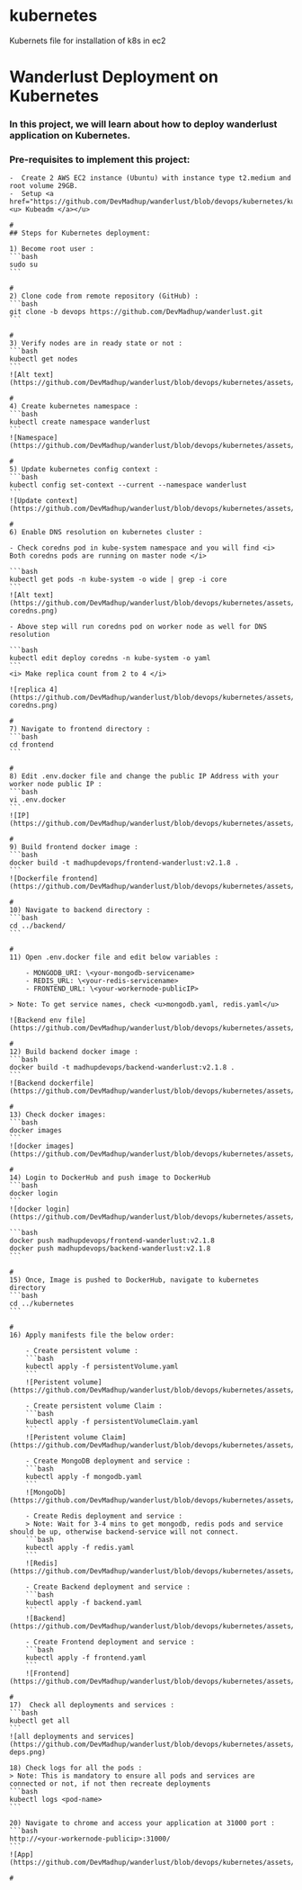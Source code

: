 # kubernetes
Kubernets file for installation of k8s in ec2 


# Wanderlust Deployment on Kubernetes

### In this project, we will learn about how to deploy wanderlust application on Kubernetes.

### Pre-requisites to implement this project:
    -  Create 2 AWS EC2 instance (Ubuntu) with instance type t2.medium and root volume 29GB.
    -  Setup <a href="https://github.com/DevMadhup/wanderlust/blob/devops/kubernetes/kubeadm.md"><u> Kubeadm </a></u>
    
    #
    ## Steps for Kubernetes deployment:
    
    1) Become root user :
    ```bash
    sudo su
    ```
    
    #
    2) Clone code from remote repository (GitHub) :
    ```bash
    git clone -b devops https://github.com/DevMadhup/wanderlust.git
    ```
    
    #
    3) Verify nodes are in ready state or not :
    ```bash
    kubectl get nodes
    ```
    ![Alt text](https://github.com/DevMadhup/wanderlust/blob/devops/kubernetes/assets/nodes.png)
    
    #
    4) Create kubernetes namespace :
    ```bash
    kubectl create namespace wanderlust
    ```
    ![Namespace](https://github.com/DevMadhup/wanderlust/blob/devops/kubernetes/assets/namespace%20create.png)
    
    #
    5) Update kubernetes config context : 
    ```bash
    kubectl config set-context --current --namespace wanderlust
    ```
    ![Update context](https://github.com/DevMadhup/wanderlust/blob/devops/kubernetes/assets/context%20wanderlust.png)
    
    #
    6) Enable DNS resolution on kubernetes cluster :
    
    - Check coredns pod in kube-system namespace and you will find <i> Both coredns pods are running on master node </i>
    
    ```bash
    kubectl get pods -n kube-system -o wide | grep -i core
    ```
    ![Alt text](https://github.com/DevMadhup/wanderlust/blob/devops/kubernetes/assets/get-coredns.png)
    
    - Above step will run coredns pod on worker node as well for DNS resolution
    
    ```bash
    kubectl edit deploy coredns -n kube-system -o yaml
    ```
    <i> Make replica count from 2 to 4 </i>
    
    ![replica 4](https://github.com/DevMadhup/wanderlust/blob/devops/kubernetes/assets/edit-coredns.png)
    
    #
    7) Navigate to frontend directory :
    ```bash
    cd frontend
    ```
    
    #
    8) Edit .env.docker file and change the public IP Address with your worker node public IP :
    ```bash
    vi .env.docker
    ```
    ![IP](https://github.com/DevMadhup/wanderlust/blob/devops/kubernetes/assets/frontend.env.docker.png)
    
    #
    9) Build frontend docker image : 
    ```bash
    docker build -t madhupdevops/frontend-wanderlust:v2.1.8 .
    ```
    ![Dockerfile frontend](https://github.com/DevMadhup/wanderlust/blob/devops/kubernetes/assets/docker%20frontend%20build.png)
    
    #
    10) Navigate to backend directory :
    ```bash
    cd ../backend/
    ```
    
    #
    11) Open .env.docker file and edit below variables : 
    
        - MONGODB_URI: \<your-mongodb-servicename>
        - REDIS_URL: \<your-redis-servicename>
        - FRONTEND_URL: \<your-workernode-publicIP>
    
    > Note: To get service names, check <u>mongodb.yaml, redis.yaml</u>
    
    ![Backend env file](https://github.com/DevMadhup/wanderlust/blob/devops/kubernetes/assets/backend.env.docker.png)
    
    #
    12) Build backend docker image : 
    ```bash
    docker build -t madhupdevops/backend-wanderlust:v2.1.8 .
    ```
    ![Backend dockerfile](https://github.com/DevMadhup/wanderlust/blob/devops/kubernetes/assets/docker%20backend%20build.png)
    
    #
    13) Check docker images:
    ```bash
    docker images
    ```
    ![docker images](https://github.com/DevMadhup/wanderlust/blob/devops/kubernetes/assets/docker%20images.png)
    
    #
    14) Login to DockerHub and push image to DockerHub
    ```bash
    docker login
    ```
    ![docker login](https://github.com/DevMadhup/wanderlust/blob/devops/kubernetes/assets/docker%20login.png)
    
    ```bash
    docker push madhupdevops/frontend-wanderlust:v2.1.8
    docker push madhupdevops/backend-wanderlust:v2.1.8
    ```
    
    #
    15) Once, Image is pushed to DockerHub, navigate to kubernetes directory
    ```bash
    cd ../kubernetes
    ```
    
    #
    16) Apply manifests file the below order:
    
        - Create persistent volume :
        ```bash
        kubectl apply -f persistentVolume.yaml 
        ```
        ![Peristent volume](https://github.com/DevMadhup/wanderlust/blob/devops/kubernetes/assets/pv.png)
    
        - Create persistent volume Claim :
        ```bash
        kubectl apply -f persistentVolumeClaim.yaml 
        ```
        ![Peristent volume Claim](https://github.com/DevMadhup/wanderlust/blob/devops/kubernetes/assets/pvc.png)
    
        - Create MongoDB deployment and service :
        ```bash
        kubectl apply -f mongodb.yaml 
        ```
        ![MongoDb](https://github.com/DevMadhup/wanderlust/blob/devops/kubernetes/assets/mongo.png)
    
        - Create Redis deployment and service :
        > Note: Wait for 3-4 mins to get mongodb, redis pods and service should be up, otherwise backend-service will not connect.
        ```bash
        kubectl apply -f redis.yaml 
        ```
        ![Redis](https://github.com/DevMadhup/wanderlust/blob/devops/kubernetes/assets/redis.png)
    
        - Create Backend deployment and service :
        ```bash
        kubectl apply -f backend.yaml 
        ```
        ![Backend](https://github.com/DevMadhup/wanderlust/blob/devops/kubernetes/assets/backend.png)
    
        - Create Frontend deployment and service :
        ```bash
        kubectl apply -f frontend.yaml
        ```
        ![Frontend](https://github.com/DevMadhup/wanderlust/blob/devops/kubernetes/assets/frontend.png)
    
    #
    17)  Check all deployments and services :
    ```bash 
    kubectl get all
    ```
    ![all deployments and services](https://github.com/DevMadhup/wanderlust/blob/devops/kubernetes/assets/all-deps.png)
    
    18) Check logs for all the pods :
    > Note: This is mandatory to ensure all pods and services are connected or not, if not then recreate deployments
    ```bash
    kubectl logs <pod-name>
    ```
    
    20) Navigate to chrome and access your application at 31000 port :
    ```bash
    http://<your-workernode-publicip>:31000/
    ```
    ![App](https://github.com/DevMadhup/wanderlust/blob/devops/kubernetes/assets/app.png)
    
    #
